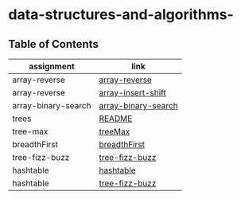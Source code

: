 # data-structures-and-algorithms-



## Table of Contents

| assignment                         | link                                                  |
| -----------                        | -----------                                           |
| array-reverse                      | [array-reverse](array-reverse/array-reverse.md)             |
| array-reverse                      | [array-insert-shift](array-insert-shift/array-insert-shift.md)             |
| array-binary-search                | [array-binary-search](array-binary-search/array-binary-search.md)             |
| trees               | [README](data-structures/trees/README.md)             |
| tree-max                | [treeMax](data-structures/tree-max/treeMax.md)             |
|      breadthFirst           | [breadthFirst](data-structures/tree-breadth-first/tree-breadth-first.md)             |
|      tree-fizz-buzz           | [tree-fizz-buzz](data-structures/tree-fizz-buzz/tree-fizz-buzz.md)             |
|      hashtable          | [hashtable](hashtable/README.md)             |
|      hashtable           | [tree-fizz-buzz](data-structures/tree-fizz-buzz/tree-fizz-buzz.md)             |



